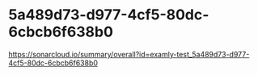 # 5a489d73-d977-4cf5-80dc-6cbcb6f638b0
https://sonarcloud.io/summary/overall?id=examly-test_5a489d73-d977-4cf5-80dc-6cbcb6f638b0
